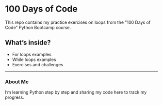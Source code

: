 # 100 Days of Code

This repo contains my practice exercises on loops from the "100 Days of Code" Python Bootcamp course.

## What’s inside?

- For loops examples
- While loops examples
- Exercises and challenges

---

### About Me

I’m learning Python step by step and sharing my code here to track my progress.
